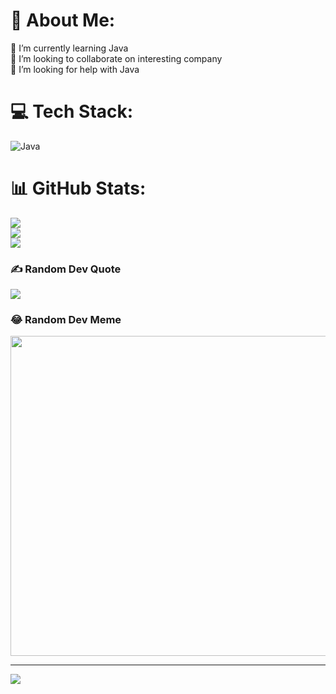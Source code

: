 # 💫 About Me:
🌱 I’m currently learning Java<br>👯 I’m looking to collaborate on interesting company<br>🤝 I’m looking for help with Java<br>


# 💻 Tech Stack:
![Java](https://img.shields.io/badge/java-%23ED8B00.svg?style=for-the-badge&logo=java&logoColor=white)
# 📊 GitHub Stats:
![](https://github-readme-stats.vercel.app/api?username=Stipaxa-Hub&theme=dark&hide_border=false&include_all_commits=true&count_private=false)<br/>
![](https://github-readme-streak-stats.herokuapp.com/?user=Stipaxa-Hub&theme=dark&hide_border=false)<br/>
![](https://github-readme-stats.vercel.app/api/top-langs/?username=Stipaxa-Hub&theme=dark&hide_border=false&include_all_commits=true&count_private=false&layout=compact)

### ✍️ Random Dev Quote
![](https://quotes-github-readme.vercel.app/api?type=horizontal&theme=radical)

### 😂 Random Dev Meme
<img src="https://random-memer.herokuapp.com/" width="512px"/>

---
[![](https://visitcount.itsvg.in/api?id=Stipaxa-Hub&icon=4&color=0)](https://visitcount.itsvg.in)
